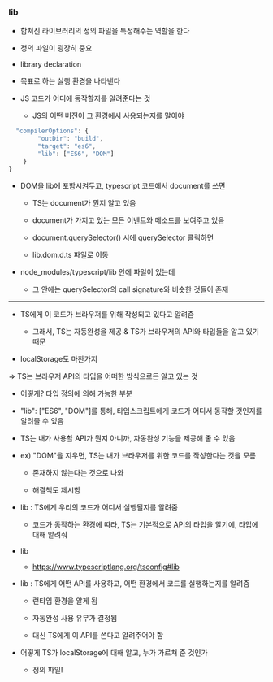### lib

- 합쳐진 라이브러리의 정의 파일을 특정해주는 역할을 한다

- 정의 파일이 굉장히 중요 

- library declaration

- 목표로 하는 실행 환경을 나타낸다

- JS 코드가 어디에 동작할지를 알려준다는 것 

    - JS의 어떤 버전이 그 환경에서 사용되는지를 말이야 

```typescript
  "compilerOptions": {
        "outDir": "build",
        "target": "es6",
        "lib": ["ES6", "DOM"]
    }
}
```

- DOM을 lib에 포함시켜두고, typescript 코드에서 document를 쓰면

    - TS는 document가 뭔지 알고 있음 

    - document가 가지고 있는 모든 이벤트와 메소드를 보여주고 있음 

    - document.querySelector() 시에 querySelector 클릭하면 

    - lib.dom.d.ts 파일로 이동

- node_modules/typescript/lib 안에 파일이 있는데 

    - 그 안에는 querySelector의 call signature와 비슷한 것들이 존재 

---

- TS에게 이 코드가 브라우저를 위해 작성되고 있다고 알려줌 

    - 그래서, TS는 자동완성을 제공 & TS가 브라우저의 API와 타입들을 알고 있기 때문 

- localStorage도 마찬가지 

=> TS는 브라우저 API의 타입을 어떠한 방식으로든 알고 있는 것 

- 어떻게? 타입 정의에 의해 가능한 부분 

- "lib": ["ES6", "DOM"]를 통해, 타입스크립트에게 코드가 어디서 동작할 것인지를 알려줄 수 있음 

- TS는 내가 사용할 API가 뭔지 아니까, 자동완성 기능을 제공해 줄 수 있음 

- ex) "DOM"을 지우면, TS는 내가 브라우저를 위한 코드를 작성한다는 것을 모름 

    - 존재하지 않는다는 것으로 나와 

    - 해결책도 제시함 

- lib : TS에게 우리의 코드가 어디서 실행될지를 알려줌 

    - 코드가 동작하는 환경에 따라, TS는 기본적으로 API의 타입을 알기에, 타입에 대해 알려줘 

- lib 

    - https://www.typescriptlang.org/tsconfig#lib

- lib : TS에게 어떤 API를 사용하고, 어떤 환경에서 코드를 실행하는지를 알려줌

    - 런타임 환경을 알게 됨 

    - 자동완성 사용 유무가 결정됨 

    - 대신 TS에게 이 API를 쓴다고 알려주어야 함 

- 어떻게 TS가 localStorage에 대해 알고, 누가 가르쳐 준 것인가 

    - 정의 파일!
